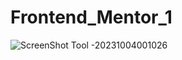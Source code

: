 # Frontend_Mentor_1
![ScreenShot Tool -20231004001026](https://github.com/ZiadElsayed01/Frontend_Mentor_1/assets/104182634/ce3dcd59-d227-4648-8337-3fe12520a561)
